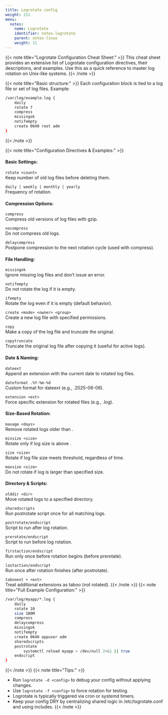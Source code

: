 ```yaml
---
title: Logrotate config
weight: 211
menu:
  notes:
    name: Logrotate
    identifier: notes-logrotate
    parent: notes-linux
    weight: 11
---
```


<div style="display: block; width: 100%; max-width: none;">
{{< note title="Logrotate Configuration Cheat Sheet:" >}}
This cheat sheet provides an extensive list of Logrotate configuration directives, their descriptions, and examples. 
Use this as a quick reference to master log rotation on Unix-like systems.
{{< /note >}}

{{< note title="Basic structure:" >}}
Each configuration block is tied to a log file or set of log files. Example:
```bash
/var/log/example.log {
    daily
    rotate 7
    compress
    missingok
    notifempty
    create 0640 root adm
}
```
{{< /note >}}

{{< note title="Configuration Directives & Examples:" >}}
#### Basic Settings:
`rotate <count>`  
Keep <count> number of old log files before deleting them.

`daily | weekly | monthly | yearly`  
Frequency of rotation.

#### Compression Options:

`compress`  
Compress old versions of log files with gzip.

`nocompress`  
Do not compress old logs.

`delaycompress`  
Postpone compression to the next rotation cycle (used with compress).

#### File Handling:

`missingok`  
Ignore missing log files and don’t issue an error.

`notifempty`  
Do not rotate the log if it is empty.

`ifempty`  
Rotate the log even if it is empty (default behavior).

`create <mode> <owner> <group>`  
Create a new log file with specified permissions.

`copy`  
Make a copy of the log file and truncate the original.

`copytruncate`  
Truncate the original log file after copying it (useful for active logs).

#### Date & Naming:

`dateext`  
Append an extension with the current date to rotated log files.

`dateformat .%Y-%m-%d`  
Custom format for dateext (e.g., .2025-06-06).

`extension <ext>`  
Force specific extension for rotated files (e.g., .log).

#### Size-Based Rotation:

`maxage <days>`  
Remove rotated logs older than <days>.

`minsize <size>`  
Rotate only if log size is above <size>.

`size <size>`  
Rotate if log file size meets threshold, regardless of time.

`maxsize <size>`  
Do not rotate if log is larger than specified size.

#### Directory & Scripts:

`olddir <dir>`  
Move rotated logs to a specified directory.

`sharedscripts`  
Run postrotate script once for all matching logs.

`postrotate/endscript`  
Script to run after log rotation.

`prerotate/endscript`  
Script to run before log rotation.

`firstaction/endscript`  
Run only once before rotation begins (before prerotate).

`lastaction/endscript`  
Run once after rotation finishes (after postrotate).

`tabooext + <ext>`  
Treat additional extensions as taboo (not rotated).
{{< /note >}}
{{< note title="Full Example Configuration:" >}}
```bash
/var/log/myapp/*.log {
    daily
    rotate 10
    size 100M
    compress
    delaycompress
    missingok
    notifempty
    create 0640 appuser adm
    sharedscripts
    postrotate
        systemctl reload myapp > /dev/null 2>&1 || true
    endscript
}
```
{{< /note >}}
{{< note title="Tips:" >}}
-	Run `logrotate -d <config>` to debug your config without applying changes.
-	Use `logrotate -f <config>` to force rotation for testing.
-	Logrotate is typically triggered via cron or systemd timers.
-	Keep your config DRY by centralizing shared logic in /etc/logrotate.conf and using includes.
{{< /note >}}
</div>